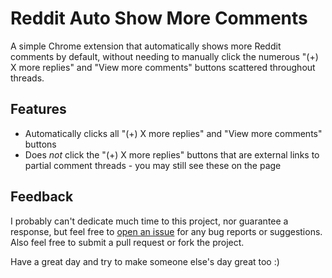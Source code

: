# Reddit Auto Show More Comments

A simple Chrome extension that automatically shows more Reddit comments by default, without needing to manually click the numerous "(+) X more replies" and "View more comments" buttons scattered throughout threads.

## Features

- Automatically clicks all "(+) X more replies" and "View more comments" buttons
- Does *not* click the "(+) X more replies" buttons that are external links to partial comment threads - you may still see these on the page

## Feedback

I probably can't dedicate much time to this project, nor guarantee a response, but feel free to [open an issue](https://github.com/alythobani/reddit-auto-show-more-comments-chrome/issues) for any bug reports or suggestions. Also feel free to submit a pull request or fork the project.

Have a great day and try to make someone else's day great too :)
